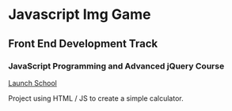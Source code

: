 # Javascript Img Game
## Front End Development Track
### JavaScript Programming and Advanced jQuery Course
[Launch School](http://launchschool.com/)

Project using HTML / JS to create a simple calculator.
